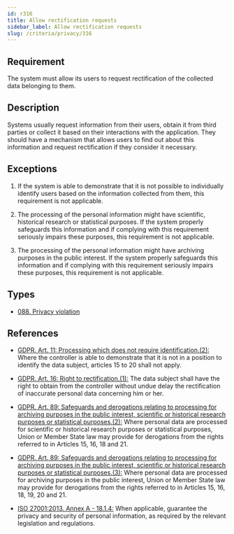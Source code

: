 ```yaml
---
id: r316
title: Allow rectification requests
sidebar_label: Allow rectification requests
slug: /criteria/privacy/316
---
```


## Requirement

The system must allow its users to request rectification
of the collected data belonging to them.

## Description

Systems usually request information from their users,
obtain it from third parties
or collect it based on their interactions with the application.
They should have a mechanism that allows users to find out about this
information and request rectification if they consider it necessary.

## Exceptions

1. If the system is able to demonstrate that it is not possible to individually
identify users based on the information collected from them,
this requirement is not applicable.

2. The processing of the personal information might have scientific,
historical research or statistical purposes.
If the system properly safeguards this information and if complying with this
requirement seriously impairs these purposes,
this requirement is not applicable.

3. The processing of the personal information might have archiving purposes
in the public interest.
If the system properly safeguards this information and if complying with this
requirement seriously impairs these purposes,
this requirement is not applicable.

## Types

- [088. Privacy violation](/types/088)

## References

- [GDPR. Art. 11: Processing which does not require identification.(2):](https://gdpr-info.eu/art-11-gdpr/)
Where the controller is able to demonstrate that it is not in a position to
identify the data subject,
articles 15 to 20 shall not apply.

- [GDPR. Art. 16: Right to rectification.(1):](https://gdpr-info.eu/art-16-gdpr/)
The data subject shall have the right to obtain from the controller without
undue delay the rectification of inaccurate personal data concerning him or
her.

- [GDPR. Art. 89: Safeguards and derogations relating to processing for archiving purposes in the public interest, scientific or historical research purposes or statistical purposes.(2):](https://gdpr-info.eu/art-89-gdpr/)
Where personal data are processed for scientific or historical research
purposes or statistical purposes,
Union or Member State law may provide for derogations from the rights referred
to in Articles 15, 16, 18 and 21.

- [GDPR. Art. 89: Safeguards and derogations relating to processing for archiving purposes in the public interest, scientific or historical research purposes or statistical purposes.(3):](https://gdpr-info.eu/art-89-gdpr/)
Where personal data are processed for archiving purposes in the public
interest,
Union or Member State law may provide for derogations from the rights referred
to in Articles 15, 16, 18, 19, 20 and 21.

- [ISO 27001:2013. Annex A - 18.1.4:](https://www.iso.org/obp/ui/#iso:std:54534:en)
When applicable, guarantee the privacy and security of personal information,
as required by the relevant legislation and regulations.
